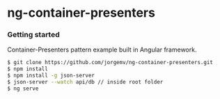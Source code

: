 # ng-container-presenters
### Getting started

Container-Presenters pattern example built in Angular framework.

```sh
$ git clone https://github.com/jorgemv/ng-container-presenters.git
$ npm install
$ npm install -g json-server
$ json-server --watch api/db // inside root folder
$ ng serve
```
